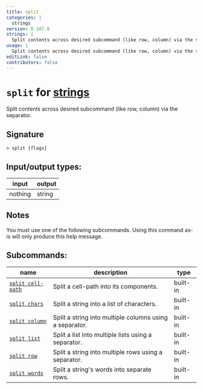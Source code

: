 ```yaml
---
title: split
categories: |
  strings
version: 0.107.0
strings: |
  Split contents across desired subcommand (like row, column) via the separator.
usage: |
  Split contents across desired subcommand (like row, column) via the separator.
editLink: false
contributors: false
---
```

<!-- This file is automatically generated. Please edit the command in https://github.com/nushell/nushell instead. -->

# `split` for [strings](/commands/categories/strings.md)

<div class='command-title'>Split contents across desired subcommand (like row, column) via the separator.</div>

## Signature

```> split {flags} ```


## Input/output types:

| input   | output |
| ------- | ------ |
| nothing | string |
## Notes
You must use one of the following subcommands. Using this command as-is will only produce this help message.

## Subcommands:

| name                                                   | description                                             | type     |
| ------------------------------------------------------ | ------------------------------------------------------- | -------- |
| [`split cell-path`](/commands/docs/split_cell-path.md) | Split a cell-path into its components.                  | built-in |
| [`split chars`](/commands/docs/split_chars.md)         | Split a string into a list of characters.               | built-in |
| [`split column`](/commands/docs/split_column.md)       | Split a string into multiple columns using a separator. | built-in |
| [`split list`](/commands/docs/split_list.md)           | Split a list into multiple lists using a separator.     | built-in |
| [`split row`](/commands/docs/split_row.md)             | Split a string into multiple rows using a separator.    | built-in |
| [`split words`](/commands/docs/split_words.md)         | Split a string's words into separate rows.              | built-in |